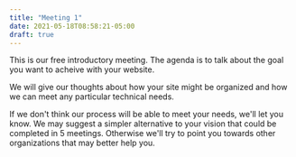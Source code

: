 ```yaml
---
title: "Meeting 1"
date: 2021-05-18T08:58:21-05:00
draft: true
---
```


This is our free introductory meeting.  The agenda is to talk about the goal you want to acheive with your website.

We will give our thoughts about how your site might be organized and how we can meet any particular technical needs.

If we don't think our process will be able to meet your needs, we'll let you know.  We may suggest a simpler alternative to your vision that could be completed in 5 meetings.  Otherwise we'll try to point you towards other organizations that may better help you.

